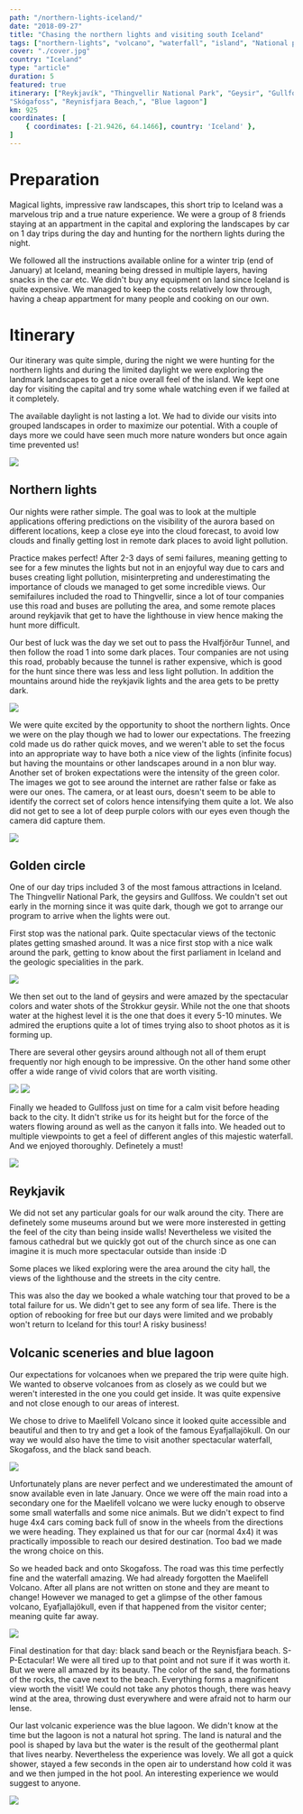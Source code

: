 ```yaml
---
path: "/northern-lights-iceland/"
date: "2018-09-27"
title: "Chasing the northern lights and visiting south Iceland"
tags: ["northern-lights", "volcano", "waterfall", "island", "National park"]
cover: "./cover.jpg"
country: "Iceland"
type: "article"
duration: 5
featured: true
itinerary: ["Reykjavík", "Thingvellir National Park", "Geysir", "Gullfoss",
"Skógafoss", "Reynisfjara Beach,", "Blue lagoon"]
km: 925
coordinates: [
    { coordinates: [-21.9426, 64.1466], country: 'Iceland' },
]
---
```


# Preparation

Magical lights, impressive raw landscapes, this short trip to Iceland was a marvelous trip and a true nature experience. We were a group of 8 friends staying at an appartment in the capital and exploring the landscapes by car on 1 day trips during the day and hunting for the northern lights during the night.

We followed all the instructions available online for a winter trip (end of January) at Iceland, meaning being dressed in multiple layers, having snacks in the car etc. We didn't buy any equipment on land since Iceland is quite expensive. We managed to keep the costs relatively low through, having a cheap appartment for many people and cooking on our own.

# Itinerary

Our itinerary was quite simple, during the night we were hunting for the northern lights and during the limited daylight we were exploring the landmark landscapes to get a nice overall feel of the island. We kept one day for visiting the capital and try some whale watching even if we failed at it completely.

<tip title="Creating itineraries">
The available daylight is not lasting a lot. We had to divide our visits into grouped landscapes in order to maximize our potential. With a couple of days more we could have seen much more nature wonders but once again time prevented us!
</tip>

![](./dawn.jpg)

## Northern lights

Our nights were rather simple. The goal was to look at the multiple applications offering predictions on the visibility of the aurora based on different locations, keep a close eye
into the cloud forecast, to avoid low clouds and finally getting lost in remote dark places to avoid light pollution.

Practice makes perfect! After 2-3 days of semi failures, meaning getting to see for a few minutes the lights but not in an enjoyful way due to cars and buses creating light pollution, misinterpreting and underestimating the importance of clouds we managed to get some incredible views. Our semifailures included the road to Thingvellir, since a lot of tour companies use this road and buses are polluting the area, and some remote places around reykjavik that get to have the lighthouse in view hence making the hunt more difficult.

Our best of luck was the day we set out to pass the Hvalfjörður Tunnel, and then follow the road 1 into some dark places. Tour companies are not using this road, probably because the tunnel is rather expensive, which is good for the hunt since there was less and less light pollution. In addition the mountains around hide the reykjavik lights and the area gets to be pretty dark.

![](./lights1.jpg)

<tip title="Shooting photos">
We were quite excited by the opportunity to shoot the northern lights. Once we were on the play though we had to lower our expectations. The freezing cold made us do rather quick moves, and we weren't able to set the focus into an appropriate way to have both a nice view of the lights (infinite focus) but having the mountains or other landscapes around in a non blur way.
</tip>

<tip title="Photos VS reality">
Another set of broken expectations were the intensity of the green color. The images we got to see around the internet are rather false or fake as were our ones. The camera, or at least ours, doesn't seem to be able to identify the correct set of colors hence intensifying them quite a lot. We also did not get to see a lot of deep purple colors with our eyes even though the camera did capture them.
</tip>

![](./lights2.jpg)


## Golden circle

One of our day trips included 3 of the most famous attractions in Iceland. The
Thingvellir National Park, the geysirs and Gullfoss. We couldn't set out early in
the morning since it was quite dark, though we got to arrange our program to arrive when
the lights were out.

First stop was the national park. Quite spectacular views of the tectonic plates getting smashed around. It was a nice first stop with a nice walk around the park, getting to know about the first parliament in Iceland and the geologic specialities in the park.

![](./thingvellir.jpg)

We then set out to the land of geysirs and were amazed by the spectacular colors and water shots of the Strokkur geysir. While not the one that shoots water at the highest level it is the one that does it every 5-10 minutes. We admired the eruptions quite a lot of times trying also to shoot photos as it is forming up.

There are several other geysirs around although not all of them erupt frequently nor high enough to be impressive. On the other hand some other offer a wide range of vivid colors that are worth visiting.

![](./geysir2.jpg)
![](./geysir.jpg)


Finally we headed to Gullfoss just on time for a calm visit before heading back to the city. It didn't strike us for its height but for the force of the waters flowing around as well as the canyon it falls into. We headed out to multiple viewpoints to get a feel of different angles of this  majestic waterfall. And we enjoyed thoroughly. Definetely a must!

![](./gullfoss.jpg)


## Reykjavik

We did not set any particular goals for our walk around the city. There are definetely some museums around but we were more insterested in getting the feel of the city than being inside walls! Nevertheless we visited the famous cathedral but we quickly got out of the church since as one can imagine it is much more spectacular outside than inside :D

Some places we liked exploring were the area around the city hall, the views of the lighthouse and the streets in the city centre.

This was also the day we booked a whale watching tour that proved to be a total failure for us. We didn't get to see any form of sea life. There is the option of rebooking for free but our days were limited and we probably won't return to Iceland for this tour! A risky business!

## Volcanic sceneries and blue lagoon

Our expectations for volcanoes when we prepared the trip were quite high. We wanted to observe volcanoes from as closely as we could but we weren't interested in the one you could get inside. It was quite expensive and not close enough to our areas of interest.

We chose to drive to Maelifell Volcano since it looked quite accessible and beautiful and then to try and get a look of the famous Eyafjallajökull. On our way we would also have the time to visit another spectacular waterfall, Skogafoss, and the black sand beach.

![](./horses.jpg)

Unfortunately plans are never perfect and we underestimated the amount of snow available even in late January. Once we were off the main road into a secondary one for the Maelifell volcano we were lucky enough to observe some small waterfalls and some nice animals. But we didn't expect to find huge 4x4 cars coming back full of snow in the wheels from the directions we were heading. They explained us that for our car (normal 4x4) it was practically impossible to reach our desired destination. Too bad we made the wrong choice on this.

So we headed back and onto Skogafoss. The road was this time perfectly fine and the waterfall amazing. We had already forgotten the Maelifell Volcano. After all plans are not written on stone and they are meant to change! However we managed to get a glimpse of the other famous volcano, Eyafjallajökull, even if that happened from the visitor center; meaning quite far away.

![](./skogafoss.jpg)

Final destination for that day: black sand beach or the Reynisfjara beach. S-P-Ectacular! We were all tired up to that point and not sure if it was worth it. But we were all amazed by its beauty. The color of the sand, the formations of the rocks, the cave next to the beach. Everything forms a magnificent view worth the visit! We could not take any photos though, there was heavy wind at the area, throwing dust everywhere and were afraid not to harm our lense.

Our last volcanic experience was the blue lagoon. We didn't know at the time but the lagoon is not a natural hot spring. The land is natural and the pool is shaped by lava but the water is the result of the geothermal plant that lives nearby. Nevertheless the experience was lovely. We all got a quick shower, stayed a few seconds in the open air to understand how cold it was and we then jumped in the hot pool. An interesting experience we would suggest to anyone.

![](./clouds.jpg)
